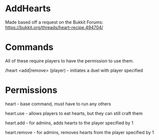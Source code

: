 # AddHearts
Made based off a request on the Bukkit Forums: https://bukkit.org/threads/heart-recipe.494704/

# Commands
All of these require players to have the permission to use them.

/heart <add|remove> (player) - initiates a duel with player specified

# Permissions
heart - base command, must have to run any others

heart.use - allows players to eat hearts, but they can still craft them

heart.add - for admins, adds hearts to the player specified by 1

heart.remove - for admins, removes hearts from the player specified by 1
